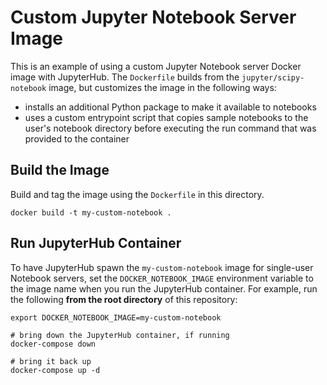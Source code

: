 # Custom Jupyter Notebook Server Image

This is an example of using a custom Jupyter Notebook server Docker image with JupyterHub.  The `Dockerfile` builds from the `jupyter/scipy-notebook` image, but customizes the image in the following ways:

* installs an additional Python package to make it available to notebooks
* uses a custom entrypoint script that copies sample notebooks to the user's notebook directory before executing the run command that was provided to the container

## Build the Image

Build and tag the image using the `Dockerfile` in this directory.

```
docker build -t my-custom-notebook .
```

## Run JupyterHub Container

To have JupyterHub spawn the `my-custom-notebook` image for single-user Notebook
servers, set the `DOCKER_NOTEBOOK_IMAGE` environment variable to the image name
when you run the JupyterHub container.  For example, run the following
**from the root directory** of this repository:

```
export DOCKER_NOTEBOOK_IMAGE=my-custom-notebook

# bring down the JupyterHub container, if running
docker-compose down

# bring it back up
docker-compose up -d
```
